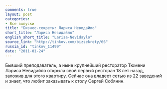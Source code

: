 ```yaml
---
comments: true
layout: post
categories:
- Все выпуски
title: "Бизнес-секреты: Лариса Невидайло"
short_title: "Лариса Невидайло"
english_short_title: "Larisa-Nevidaylo"
source_link: "http://tinkov.com/bizsekrety/66"
russia_id: "tinkov_11499"
date: "2011-01-24"
---
```

Бывший преподаватель, а ныне крупнейший ресторатор Тюмени Лариса Невидайло открыла свой первый ресторан 18 лет назад, заложив для этого квартиру. Сейчас она владеет сетью из 22 заведений и знает, что любит заказывать к столу Сергей Собянин.
